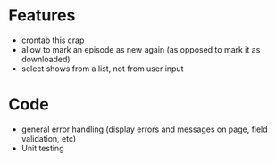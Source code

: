 # Features
* crontab this crap 
* allow to mark an episode as new again (as opposed to mark it as downloaded)
* select shows from a list, not from user input

# Code
* general error handling (display errors and messages on page, field validation, etc)
* Unit testing